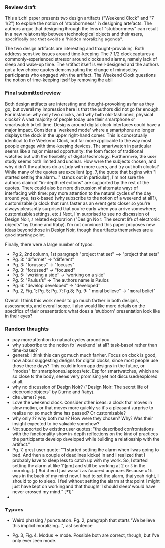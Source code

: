 ### Review draft
This alt.chi paper presents two design artifacts ("Weekend Clock" and "7 1/2") to explore the notion of "stubbornness" in designing artefacts. The authors argue that designing through the lens of "stubbornness" can result in a new relationship between technological objects and their users, specifically one that avoids a "hidden moralizing agenda".

The two design artifacts are interesting and thought-provoking. Both address sensitive issues around time-keeping. The 7 1/2 clock captures a commonly-experienced stressor around clocks and alarms, namely lack of sleep and wake-up time. The artifact itself is well-designed and the authors got a few choice quotes demonstrating the change of mindset by participants who engaged with the artifact. The Weekend Clock questions the notion of time-keeping itself by removing the abil

### Final submitted review

Both design artifacts are interesting and thought-provoking as far as they go, but overall my impression here is that the authors did not go far enough. For instance: why only two clocks, and why both old-fashioned, physical clocks? A vast majority of people today use their smartphone or smartwatch to tell time. Designs around digital clock interfaces could have a major impact. Consider a 'weekend mode' where a smartphone no longer displays the clock in the upper right-hand corner. This is conceptually identical to the Weekend Clock, but far more applicable to the way most people engage with time-keeping devices. The smartwatch in particular seems like a major missed opportunity: the form factor of traditional watches but with the flexibility of digital technology. Furthermore, the user study seems both limited and unclear. How were the subjects chosen, and why didn't the authors do a study with more users, and try out both clocks? While many of the quotes are excellent (pg. 7, the quote that begins with "I started setting the alarm..." stands out in particular), I'm not sure the authors claim of "in-depth reflections" are supported by the rest of the quotes. There could also be more discussion of alternate ways of interfacing with time: pay more attention to the natural cycles of the day around you, task-based (why subscribe to the notion of a weekend at all?), customizable (a clock that runs faster as an event gets closer so you're always pleasantly surprised that you're early when you arrive somewhere; customizable settings, etc.) Next, I'm surprised to see no discussion of Design Noir, a related exploration ("Design Noir: The secret life of electronic objects" by Dunne and Raby). I'm not convinced this paper proposes new ideas beyond those in Design Noir, though the artifacts themselves are a good starting point.

Finally, there were a large number of typos: 
- Pg 2, 2nd column, 1st paragraph "project that set" --> "project that sets"
- Pg. 3: "differnet" -> "different"
- Pg. 3: "focusses" -> "focuses"
- Pg. 3: "focussed" -> "focused"
- Pg. 5: "working a side" -> "working on a side"
- Pg. 5: "Paulus’s" -> The authors name is Paulos
- Pg. 6: "develop developed" -> "developed"
- Pg. 2, Fig. 1; Pg. 5; Pg. 7; Pg.8; Pg. 9: " moral believe" -> "moral belief"


Overall I think this work needs to go much farther in both designs, assessments, and overall scope. I also would like more details on the specifics of their presentation: what does a 'stubborn' presentation look like in their eyes? 




### Random thoughts
- pay more attention to natural cycles around you.
- why subscribe to the notion fo 'weekend' at all? task-based rather than time-based?
- general: I think this can go much much farther. Focus on clock is good, how about suggesting designs for digital clocks, since most people use those these days? This could inform app designs in the future, or "modes" for smartphones/laptops/etc. Esp for smartwatches, which are so close to the body, seems very promising yet not discussed/explored at all.
- why no discussion of Design Noir? ("Design Noir: The secret life of electronic objects" by Dunne and Raby). 
- cite James? yes.
- Love the weekend clock. Consider other ideas: a clock that moves in slow motion, or that moves more quickly so it's a pleasant surprise to realize not so much time has passed? Or customizable?
- why only 2? why both male? How were they chosen? Why? Was their insight expected to be valuable somehow?
- Not supported by existing user quotes: "the described confrontations with the functionality show in-depth reflections on the kind of practices the participants develop developed while building a relationship with the artifact." 
- Pg. 7, great user quote: "“I started setting the alarm when I was going to bed.
And then a couple of deadlines kicked in and I realized
that I probably have to sleep less to catch up with my
work. So, I started setting the alarm at like 11[pm] and
still be working at 2 or 3 in the morning. [..] But then I
just wasn’t as focused anymore. Because of it was in
the back of my mind now. I had to set the alarm, that
yeah right, I should to go to sleep. I feel without
setting the alarm at that point I might just have kept
on working and that thought ‘I should sleep’ would
have never crossed my mind.” [P1]"
- 



### Typoes
- Weird phrasing / punctuation. Pg. 2, paragraph that starts "We believe this implicit moralizing...", last sentence

- Pg. 3, Fig. 4. Modus -> mode. Possible both are correct, though, but I've only ever seen mode.


